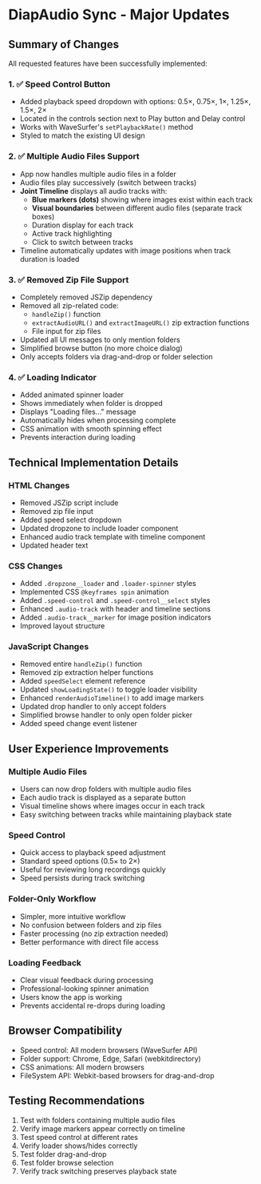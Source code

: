 # DiapAudio Sync - Major Updates

## Summary of Changes

All requested features have been successfully implemented:

### 1. ✅ Speed Control Button
- Added playback speed dropdown with options: 0.5×, 0.75×, 1×, 1.25×, 1.5×, 2×
- Located in the controls section next to Play button and Delay control
- Works with WaveSurfer's `setPlaybackRate()` method
- Styled to match the existing UI design

### 2. ✅ Multiple Audio Files Support
- App now handles multiple audio files in a folder
- Audio files play successively (switch between tracks)
- **Joint Timeline** displays all audio tracks with:
  - **Blue markers (dots)** showing where images exist within each track
  - **Visual boundaries** between different audio files (separate track boxes)
  - Duration display for each track
  - Active track highlighting
  - Click to switch between tracks
- Timeline automatically updates with image positions when track duration is loaded

### 3. ✅ Removed Zip File Support
- Completely removed JSZip dependency
- Removed all zip-related code:
  - `handleZip()` function
  - `extractAudioURL()` and `extractImageURL()` zip extraction functions
  - File input for zip files
- Updated all UI messages to only mention folders
- Simplified browse button (no more choice dialog)
- Only accepts folders via drag-and-drop or folder selection

### 4. ✅ Loading Indicator
- Added animated spinner loader
- Shows immediately when folder is dropped
- Displays "Loading files..." message
- Automatically hides when processing complete
- CSS animation with smooth spinning effect
- Prevents interaction during loading

## Technical Implementation Details

### HTML Changes
- Removed JSZip script include
- Removed zip file input
- Added speed select dropdown
- Updated dropzone to include loader component
- Enhanced audio track template with timeline component
- Updated header text

### CSS Changes
- Added `.dropzone__loader` and `.loader-spinner` styles
- Implemented CSS `@keyframes spin` animation
- Added `.speed-control` and `.speed-control__select` styles
- Enhanced `.audio-track` with header and timeline sections
- Added `.audio-track__marker` for image position indicators
- Improved layout structure

### JavaScript Changes
- Removed entire `handleZip()` function
- Removed zip extraction helper functions
- Added `speedSelect` element reference
- Updated `showLoadingState()` to toggle loader visibility
- Enhanced `renderAudioTimeline()` to add image markers
- Updated drop handler to only accept folders
- Simplified browse handler to only open folder picker
- Added speed change event listener

## User Experience Improvements

### Multiple Audio Files
- Users can now drop folders with multiple audio files
- Each audio track is displayed as a separate button
- Visual timeline shows where images occur in each track
- Easy switching between tracks while maintaining playback state

### Speed Control
- Quick access to playback speed adjustment
- Standard speed options (0.5× to 2×)
- Useful for reviewing long recordings quickly
- Speed persists during track switching

### Folder-Only Workflow
- Simpler, more intuitive workflow
- No confusion between folders and zip files
- Faster processing (no zip extraction needed)
- Better performance with direct file access

### Loading Feedback
- Clear visual feedback during processing
- Professional-looking spinner animation
- Users know the app is working
- Prevents accidental re-drops during loading

## Browser Compatibility
- Speed control: All modern browsers (WaveSurfer API)
- Folder support: Chrome, Edge, Safari (webkitdirectory)
- CSS animations: All modern browsers
- FileSystem API: Webkit-based browsers for drag-and-drop

## Testing Recommendations
1. Test with folders containing multiple audio files
2. Verify image markers appear correctly on timeline
3. Test speed control at different rates
4. Verify loader shows/hides correctly
5. Test folder drag-and-drop
6. Test folder browse selection
7. Verify track switching preserves playback state
